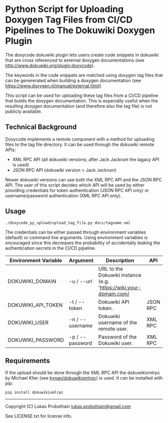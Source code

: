 # Python Script for Uploading Doxygen Tag Files from CI/CD Pipelines to The Dokuwiki Doxygen Plugin

The doxycode dokuwiki plugin lets users create code snippets in dokuwiki that are cross referenced to external doxygen documentations (see http://www.dokuwiki.org/plugin:doxycode).

The keywords in the code snippets are matched using doxygen tag files that can be genererated when building a doxygen documentation (see https://www.doxygen.nl/manual/external.html).

This script can be used for uploading these tag files from a CI/CD pipeline that builds the doxygen documentation.
This is especially useful when the resulting doxygen documentation (and therefore also the tag file) is not publicly available.

## Technical Background

Doxycode implements a remote component with a method for uploading files to the tag file directory.
It can be used through the dokuwiki remote APIs:
- XML RPC API (all dokuwiki versions; after Jack Jackrum the lagacy API is used)
- JSON RPC API (dokuwiki version > Jack Jackrum)

Newer dokuwiki versions can use both the XML RPC API and the JSON RPC API.
The user of this script decides which API will be used by either providing credentials for token authentication (JSON RPC API only) or username/password authentication (XML RPC API only).


## Usage

`./doxycode_py_upload/upload_tag_file.py docs/tagname.xml`

The credentials can be either passed through environment variables (default) or command line arguments.
Using environment variables is encouraged since this decreases the probability of accidentally leaking the authentication secrets in the CI/CD pipeline.

| Environment Variable | Argument        | Description                                                       | API      |
|----------------------|-----------------|-------------------------------------------------------------------|----------|
| DOKUWIKI_DOMAIN      | -u / --url      | URL to the Dokuwiki instance (e.g. 'https://wiki.your-domain.com/ |          |
| DOKUWIKI_API_TOKEN   | -t / --token    | Dokuwiki API token.                                               | JSON RPC |
| DOKUWIKI_USER        | -n / --username | Dokuwiki username of the remote user.                             | XML RPC  |
| DOKUWIKI_PASSWORD    | -p / --password | Password of the Dokuwiki user.                                    | XML RPC  |

## Requirements

If the upload should be done through the XML RPC API the dokuwikixmlrpc by Michael Klier (see [kynan/dokuwikixmlrpc](https://github.com/kynan/dokuwikixmlrpc)) is used.
It can be installed with pip:
```
pip install dokuwikixmlrpc
```
----
Copyright (C) Lukas Probsthain <lukas.probsthain@gmail.com>

See LICENSE.txt for license info.

